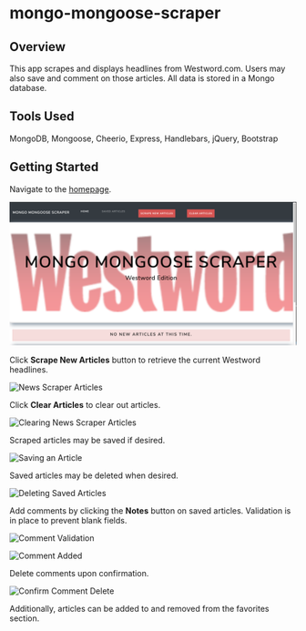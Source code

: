 # mongo-mongoose-scraper

## Overview
This app scrapes and displays headlines from Westword.com. Users may also save and comment on those articles. All data is stored in a Mongo database.

## Tools Used
MongoDB, Mongoose, Cheerio, Express, Handlebars, jQuery, Bootstrap

## Getting Started
Navigate to the [homepage](https://mongo-mongoose-scraper.herokuapp.com/).

![News Scraper Main](public/assets/images/main.png)

Click **Scrape New Articles** button to retrieve the current Westword headlines.

![News Scraper Articles](public/assets/gifs/scrape-new-articles.gif)

Click **Clear Articles** to clear out articles.

![Clearing News Scraper Articles](public/assets/gifs/clearing-articles.gif)

Scraped articles may be saved if desired.

![Saving an Article](public/assets/gifs/saving-article.gif)

Saved articles may be deleted when desired.

![Deleting Saved Articles](public/assets/gifs/deleting-saved-article.gif)

Add comments by clicking the **Notes** button on saved articles. Validation is in place to prevent blank fields.

![Comment Validation](./images/validation.png)

![Comment Added](./images/commented.png)

Delete comments upon confirmation.

![Confirm Comment Delete](./images/confirm-delete.png)

Additionally, articles can be added to and removed from the favorites section.